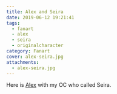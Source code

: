 ```yaml
---
title: Alex and Seira
date: 2019-06-12 19:21:41
tags: 
  - fanart
  - alex
  - seira
  - originalcharacter
category: Fanart
cover: alex-seira.jpg
attachments:
  - alex-seira.jpg
---
```


Here is [Alex](https://www.artstation.com/artwork/oOBlXk) with my OC who called Seira.